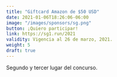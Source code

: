 ```yaml
---
title: "Giftcard Amazon de $50 USD"
date: 2021-01-06T18:26:06-06:00
image: "/images/sponsors/sg.png"
button: ¡Quiero participar!
link: https://sg1.run/2021
validity: Vigencia al 26 de marzo, 2021.
weight: 5
draft: true
---
```


Segundo y tercer lugar del concurso.
